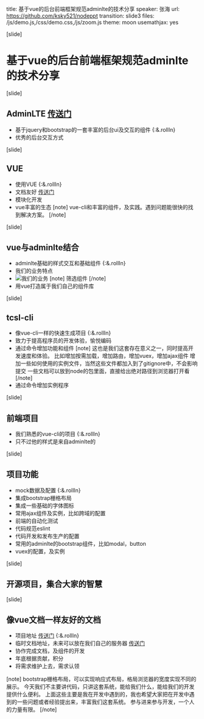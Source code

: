 title: 基于vue的后台前端框架规范adminlte的技术分享
speaker: 张海
url: https://github.com/ksky521/nodeppt
transition: slide3
files: /js/demo.js,/css/demo.css,/js/zoom.js
theme: moon
usemathjax: yes

[slide]

# 基于vue的后台前端框架规范adminlte的技术分享

[slide]

## AdminLTE <a href="http://adminlte.la998.com/" target="_blank">传送门</a>
- 基于jquery和bootstrap的一套丰富的后台ui及交互的组件
{:&.rollIn}
- 优秀的后台交互方式

[slide]

## VUE
- 使用VUE
{:&.rollIn}
- 文档友好  <a href="https://cn.vuejs.org/v2/guide/" target="_blank">传送门</a>
- 模块化开发
- vue丰富的生态
[note]
vue-cli和丰富的组件，及实践。遇到问题能很快的找到解决方案。
[/note]

[slide]

## vue与adminlte结合
- adminlte基础的样式交互和基础组件
{:&.rollIn}
- 我们的业务特点
- ![我们的业务](/img/spcialselect.png "我们的业务")
[note]
筛选组件
[/note]
- 用vue打造属于我们自己的组件库

[slide]
## tcsl-cli
- 像vue-cli一样的快速生成项目
{:&.rollIn}
- 致力于提高程序员的开发体验，愉悦编码
- 通过命令增加功能和组件
[note]
这也是我们这套存在意义之一，同时提高开发速度和体验。
比如增加按需加载，增加路由，增加vuex，增加ajax组件
增加一些如何使用的实例文件，当然这些文件都加入到了gitignore中，不会影响提交
一些文档可以放到node的包里面，直接给出绝对路径到浏览器打开看
[/note]
- 通过命令增加实例程序

[slide]

## 前端项目

- 我们熟悉的vue-cli的项目
{:&.rollIn}
- 只不过他的样式是来自adminlte的

[slide]

## 项目功能

- mock数据及配置
{:&.rollIn}
- 集成bootstrap栅格布局
- 集成一些基础的字体图标
- 常用ajax组件及实例，比如跨域的配置
- 前端的自动化测试
- 代码规范eslint
- 代码开发和发布生产的配置
- 常用的adminlte的bootstrap组件，比如modal，button
- vuex的配置，及实例

[slide]

## 开源项目，集合大家的智慧 

[slide]

## 像vue文档一样友好的文档
- 项目地址 <a href="https://git.wuuxiang.com/zhanghai/tcslclidoc" target="_blank">传送门</a>
{:&.rollIn}
- 临时文档地址，未来可以放在我们自己的服务器 <a href="https://sea13502.github.io/tcslcli" target="_blank">传送门</a>
- 协作完成文档，及组件的开发
- 年底根据贡献，积分
- 将需求维护上去，需求认领

[note]
bootstrap栅格布局，可以实现响应式布局，格局浏览器的宽度实现不同的展示。
今天我们不主要讲代码，只讲这套系统，能给我们什么，能给我们的开发提供什么便利。
上面这些主要是我在开发中遇到的，我也希望大家把在开发中遇到的一些问题或者经验提出来，丰富我们这套系统。
参与进来参与开发，一个人的力量有限。
[/note]
